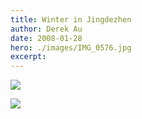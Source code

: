 ```yaml
---
title: Winter in Jingdezhen
author: Derek Au
date: 2008-01-28
hero: ./images/IMG_0576.jpg
excerpt: 
---
```


![](./images/IMG_0620.jpg)

![](./images/IMG_11962.jpg)
